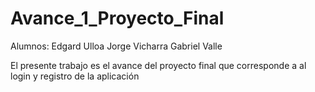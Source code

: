 # Avance_1_Proyecto_Final
Alumnos:
Edgard Ulloa 
Jorge Vicharra
Gabriel Valle

El presente trabajo es el avance del proyecto final que corresponde a al login y registro de la aplicación
